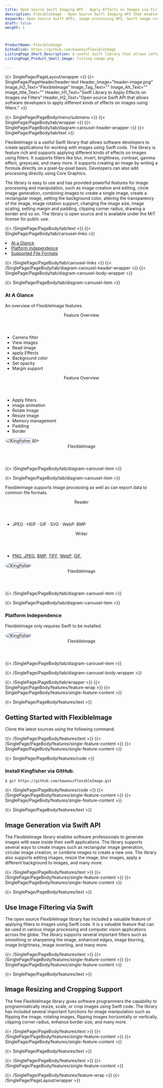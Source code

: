 ```yaml
---
title: Open Source Swift Imaging API - Apply Effects on Images via Filters
description: FlexibleImage - Open Source Swift Imaging API that enables developers to Apply Effects on Images via Filters. It supports filter like blur, invert, brightness, contrast etc.
keywords: Open Source Swift APIs, image processing API, Swift image creation, image processing library, Swift PNG API, Swift JPG, Swift image API, Swift Image creation, Modify images, Image filtering API, Swift JPG, Swift image API, Swift Image creation, draw a circle on an image, copy an image, paint an image into another image, draw a line on an image, cast an image, cache an image, add two images, image effects, image filters
draft: false
weight: 1



ProductName: FlexibleImage
Githublink: https://github.com/kawoou/FlexibleImage
ListingPage_Short_Description: A useful Swift library that allows software developers to apply different kinds of effects on images using filters.
ListingPage_Product_Small_Image: listing-image.png 

---
```


{{< SinglePage/PageLayout/wrapper >}}
{{< SinglePage/PageHeader/header-text
Header_Image="header-image.png"
Image_H2_Text="FlexibleImage"
Image_Tag_Text=""
Image_Alt_Text=""
Image_title_Text=""
Header_H1_Text="Swift Library to Apply Effects on Images via Filters"
Header_H2_Text="Open source Swift API that allows software developers to apply different kinds of effects on images using filters." >}}

{{< SinglePage/PageBody/menu/submenu >}}
{{< SinglePage/PageBody/tab/wrapper >}}
{{< SinglePage/PageBody/tab/diagram-carousel-header-wrapper >}}
{{< SinglePage/PageBody/tab/text >}}



<p>FlexibleImage is a useful Swift library that allows software developers to create applications for working with images using Swift code. The library is feature rich and supports applying different kinds of effects on images using filters. It supports filters like blur, invert, brightness, contrast, gamma effect, greyscale, and many more. It supports creating an image by writing a formula directly on a pixel-by-pixel basis. Developers can also add processing directly using Core Graphics.</p>
<p>The library is easy to use and has provided powerful features for image processing and manipulation, such as image creation and editing, circle image generation, combining images to create a single image, create a rectangular image, setting the background color, altering the transparency of the image, image rotation support, changing the image size, image scaling, setting margin and padding, clipping corner radius, drawing a border and so on. The library is open source and is available under the MIT license for public use.</p>

{{< /SinglePage/PageBody/tab/text >}}
{{< SinglePage/PageBody/tab/carousel-links >}}

<li data-target="#diagramcarousel" data-slide-to="0"><a href="#">At a Glance</a></li>
<li data-target="#diagramcarousel" data-slide-to="2"><a href="#">Platform Independence</a></li>
<li data-target="#diagramcarousel" data-slide-to="1"><a class="activetab" href="#">Supported File Formats</a></li>


{{< /SinglePage/PageBody/tab/carousel-links >}}
{{< /SinglePage/PageBody/tab/diagram-carousel-header-wrapper >}}
{{< SinglePage/PageBody/tab/diagram-carousel-body-wrapper >}}

{{< SinglePage/PageBody/tab/diagram-carousel-item >}}
<h3>At A Glance</h3>
<p>An overview of FlexibleImage features.</p>
<div class="diagram1 d1-poi">
<div class="d1-row">
<div class="d1-col d1-right"><header>Feature Overview</header>
<ul>
<li>Camera filter</li>
<li>View images</li>
<li>Read image</li>
<li>apply Effects</li>
<li>Background color</li>
<li>Set opacity</li>
<li>Margin support</li>
</ul>
</div>
<!--/left-->
<div class="d1-col d1-right"><header>Feature Overview</header>
<ul>
<li>Apply filters</li>
<li>image animation</li>
<li>Rotate Image</li>
<li>Resize Image</li>
<li>Memory management</li>
<li>Padding</li>
<li>Border</li>
</ul>
</div>
<!--/right--></div>
<!--/row-->
<div class="d1-logo"><img style="border: 1px solid #9289d7; border-radius: 50%;" src='listing-image.png' alt="Kingfisher API"><header>FlexibleImage</header><footer><small></small></footer></div>
<!--/logo--></div>
<!--/diagram1-->
{{< /SinglePage/PageBody/tab/diagram-carousel-item >}}

{{< SinglePage/PageBody/tab/diagram-carousel-item >}}
<p>FlexibleImage supports image processing as well as can export data to common file formats.</p>
<div class="diagram1 d2 d1-poi">
<div class="d1-row">
<div class="d1-col d1-left"><header><i class="fa fa-arrows-v"> </i> Reader</header>
<ul>
<li>JPEG · HEIF · GIF · SVG · WebP· BMP</li>
</ul>
</div>
<!--/left-->
<div class="d1-col d1-right"><header><i class="fa fa-long-arrow-down"> </i> Writer</header>
<ul>
<li><a href="https://docs.fileformat.com/image/png/">PNG</a>,<a href="https://docs.fileformat.com/image/jpeg/"> JPEG</a>, <a href="https://docs.fileformat.com/image/bmp/">BMP</a>, <a href="https://docs.fileformat.com/image/tiff/">TIFF</a>, <a href="https://docs.fileformat.com/image/webp/">WebP</a>, <a href="https://docs.fileformat.com/image/gif/">GIF</a>,</li>
</ul>
</div>
<!--/right--></div>
<!--/row-->
<div class="d1-logo"><img style="border: 1px solid #9289d7; border-radius: 50%;" src='listing-image.png' alt="Kingfisher"><header>FlexibleImage</header><footer><small></small></footer></div>
<!--/logo--></div>
<!--/diagram2-->
{{< /SinglePage/PageBody/tab/diagram-carousel-item >}}

{{< SinglePage/PageBody/tab/diagram-carousel-item >}}
<h3>Platform Independence</h3>
<p>FlexibleImage only requires Swift to be installed.</p>
<p> </p>
<div class="diagram1 d1-poi">
<div class="d1-row">
<div class="d1-col d1-left"> </div>
<div class="d1-col d1-right"><!-- <header><i class="fa fa-cubes"> &nbsp;</i></header>
 <ul>
 <li>Python 2.6 & above</li>
 </ul> --></div>
<!--/left--> <!--/right--></div>
<!--/row-->
<div class="d1-logo"><img style="border: 1px solid #9289d7; border-radius: 50%;" src='listing-image.png' alt="Kingfisher"><header>FlexibleImage</header><footer><small></small></footer></div>
<!--/logo--></div>
<!--/diagram2 -->
{{< /SinglePage/PageBody/tab/diagram-carousel-item >}}

{{< /SinglePage/PageBody/tab/diagram-carousel-body-wrapper >}}

{{< /SinglePage/PageBody/tab/wrapper >}}
{{< SinglePage/PageBody/features/feature-wrap >}}
{{< SinglePage/PageBody/features/single-feature-content >}}

{{< SinglePage/PageBody/features/text >}}
<h2 class="h2title">Getting Started with FlexibleImage</h2>
<p>Clone the latest sources using the following command.</p>

{{< /SinglePage/PageBody/features/text >}}
{{< /SinglePage/PageBody/features/single-feature-content >}}
{{< SinglePage/PageBody/features/single-feature-content >}}

{{< SinglePage/PageBody/features/code >}}
<h3><strong>Install Kingfisher via GitHub.</strong></h3>
<pre><code class="html">$ git https://github.com/kawoou/FlexibleImage.git</code></pre>


{{< /SinglePage/PageBody/features/code >}}
{{< /SinglePage/PageBody/features/single-feature-content >}}
{{< SinglePage/PageBody/features/single-feature-content >}}

{{< SinglePage/PageBody/features/text >}}
<h2 class="h2title">Image Generation via Swift API</h2>
<p>The FlexibleImage library enables software professionals to generate images with ease inside their swift applications. The library supports several ways to create images such as rectangular image generation, circular image creation, or combine images to create a new one. The library also supports editing images, resize the image, blur images, apply a different background to images, and many more.</p>

{{< /SinglePage/PageBody/features/text >}}
{{< /SinglePage/PageBody/features/single-feature-content >}}
{{< SinglePage/PageBody/features/single-feature-content >}}

{{< SinglePage/PageBody/features/text >}}
<h2 class="h2title">Use Image Filtering via Swift</h2>
<p>The open source FlexibleImage library has included a valuable feature of applying filters to images using Swift code. It is a valuable feature that can be used in various image processing and computer vision applications across the globe. The library supports several important filters such as smoothing or sharpening the image, enhanced edges, image blurring, image brightness, image inverting, and many more.</p>

{{< /SinglePage/PageBody/features/text >}}
{{< /SinglePage/PageBody/features/single-feature-content >}}
{{< SinglePage/PageBody/features/single-feature-content >}}

{{< SinglePage/PageBody/features/text >}}
<h2 class="h2title">Image Resizing and Cropping Support</h2>
<p>The free FlexibleImage library gives software programmers the capability to programmatically resize, scale, or crop images using Swift code. The library has included several important functions for image manipulation such as flipping the image, rotating images, flipping images horizontally or vertically, clipping corner radius, enhance border size, and many more.</p>

{{< /SinglePage/PageBody/features/text >}}
{{< /SinglePage/PageBody/features/single-feature-content >}}
{{< SinglePage/PageBody/features/single-feature-content >}}

{{< SinglePage/PageBody/features/text >}}
 

{{< /SinglePage/PageBody/features/text >}}
{{< /SinglePage/PageBody/features/single-feature-content >}}

{{< /SinglePage/PageBody/features/feature-wrap >}}
{{< /SinglePage/PageLayout/wrapper >}}